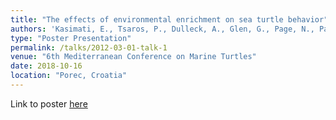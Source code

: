 ```yaml
---
title: "The effects of environmental enrichment on sea turtle behavior"
authors: 'Kasimati, E., Tsaros, P., Dulleck, A., Glen, G., Page, N., Panagopoulou, A.'
type: "Poster Presentation"
permalink: /talks/2012-03-01-talk-1
venue: "6th Mediterranean Conference on Marine Turtles"
date: 2018-10-16
location: "Porec, Croatia"
---
```


Link to poster [here](http://constantin-george.github.io/files/EE-Poster-MedCon2018-final.pdf)